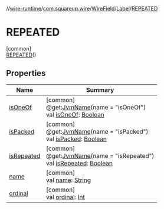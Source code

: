 //[wire-runtime](../../../../../index.md)/[com.squareup.wire](../../../index.md)/[WireField](../../index.md)/[Label](../index.md)/[REPEATED](index.md)

# REPEATED

[common]\
[REPEATED](index.md)()

## Properties

| Name | Summary |
|---|---|
| [isOneOf](../is-one-of.md) | [common]<br>@get:[JvmName](https://kotlinlang.org/api/latest/jvm/stdlib/kotlin.jvm/-jvm-name/index.html)(name = "isOneOf")<br>val [isOneOf](../is-one-of.md): [Boolean](https://kotlinlang.org/api/latest/jvm/stdlib/kotlin/-boolean/index.html) |
| [isPacked](../is-packed.md) | [common]<br>@get:[JvmName](https://kotlinlang.org/api/latest/jvm/stdlib/kotlin.jvm/-jvm-name/index.html)(name = "isPacked")<br>val [isPacked](../is-packed.md): [Boolean](https://kotlinlang.org/api/latest/jvm/stdlib/kotlin/-boolean/index.html) |
| [isRepeated](../is-repeated.md) | [common]<br>@get:[JvmName](https://kotlinlang.org/api/latest/jvm/stdlib/kotlin.jvm/-jvm-name/index.html)(name = "isRepeated")<br>val [isRepeated](../is-repeated.md): [Boolean](https://kotlinlang.org/api/latest/jvm/stdlib/kotlin/-boolean/index.html) |
| [name](../-r-e-q-u-i-r-e-d/index.md#-372974862%2FProperties%2F-1082500773) | [common]<br>val [name](../-r-e-q-u-i-r-e-d/index.md#-372974862%2FProperties%2F-1082500773): [String](https://kotlinlang.org/api/latest/jvm/stdlib/kotlin/-string/index.html) |
| [ordinal](../-r-e-q-u-i-r-e-d/index.md#-739389684%2FProperties%2F-1082500773) | [common]<br>val [ordinal](../-r-e-q-u-i-r-e-d/index.md#-739389684%2FProperties%2F-1082500773): [Int](https://kotlinlang.org/api/latest/jvm/stdlib/kotlin/-int/index.html) |
